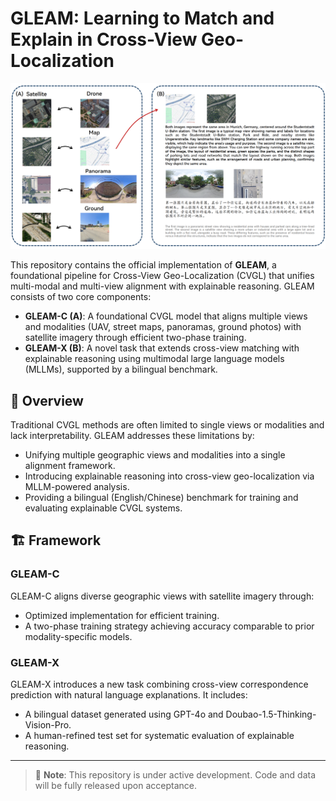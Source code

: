 # GLEAM: Learning to Match and Explain in Cross-View Geo-Localization

![GLEAM Overview](asserts/overview.png)

This repository contains the official implementation of **GLEAM**, a foundational pipeline for Cross-View Geo-Localization (CVGL) that unifies multi-modal and multi-view alignment with explainable reasoning. GLEAM consists of two core components:

- **GLEAM-C (A)**: A foundational CVGL model that aligns multiple views and modalities (UAV, street maps, panoramas, ground photos) with satellite imagery through efficient two-phase training.
- **GLEAM-X (B)**: A novel task that extends cross-view matching with explainable reasoning using multimodal large language models (MLLMs), supported by a bilingual benchmark.

## 🧠 Overview

Traditional CVGL methods are often limited to single views or modalities and lack interpretability. GLEAM addresses these limitations by:

- Unifying multiple geographic views and modalities into a single alignment framework.
- Introducing explainable reasoning into cross-view geo-localization via MLLM-powered analysis.
- Providing a bilingual (English/Chinese) benchmark for training and evaluating explainable CVGL systems.

## 🏗️ Framework

### GLEAM-C
GLEAM-C aligns diverse geographic views with satellite imagery through:
- Optimized implementation for efficient training.
- A two-phase training strategy achieving accuracy comparable to prior modality-specific models.

### GLEAM-X
GLEAM-X introduces a new task combining cross-view correspondence prediction with natural language explanations. It includes:
- A bilingual dataset generated using GPT-4o and Doubao-1.5-Thinking-Vision-Pro.
- A human-refined test set for systematic evaluation of explainable reasoning.


---
> 🔔 **Note**: This repository is under active development. Code and data will be fully released upon acceptance.


